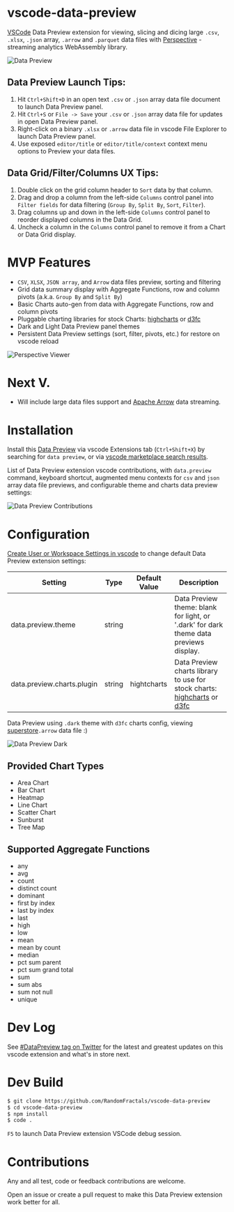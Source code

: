 # vscode-data-preview
[VSCode](https://github.com/Microsoft/vscode) Data Preview extension for viewing, slicing and dicing 
large `.csv`, `.xlsx`, `.json` array, `.arrow` and `.parquet` data files with [Perspective](https://perspective.finos.org/) - streaming analytics WebAssembly library.

![Data Preview](https://github.com/RandomFractals/vscode-data-preview/blob/master/images/vscode-data-preview.png?raw=true 
"Data Preview")

## Data Preview Launch Tips: 

1. Hit `Ctrl+Shift+D` in an open text `.csv` or `.json` array data file document to launch Data Preview panel.
2. Hit `Ctrl+S` or `File -> Save` your `.csv` or `.json` array data file for updates in open Data Preview panel.
3. Right-click on a binary `.xlsx` or `.arrow` data file in vscode File Explorer to launch Data Preview panel.
4. Use exposed `editor/title` or `editor/title/context` context menu options to Preview your data files.

## Data Grid/Filter/Columns UX Tips:

1. Double click on the grid column header to `Sort` data by that column.
2. Drag and drop a column from the left-side `Columns` control panel into `Filter fields` for data filtering 
(`Group By`, `Split By`, `Sort`, `Filter`).
3. Drag columns up and down in the left-side `Columns` control panel to reorder displayed columns in the Data Grid.
4. Uncheck a column in the `Columns` control panel to remove it from a Chart or Data Grid display.

# MVP Features

- `CSV`, `XLSX`, `JSON array`, and `Arrow` data files preview, sorting and filtering
- Grid data summary display with Aggregate Functions, row and column pivots (a.k.a. `Group By` and `Split By`)
- Basic Charts auto-gen from data with Aggregate Functions, row and column pivots
- Pluggable charting libraries for stock Charts: [highcharts](https://www.highcharts.com/demo) or [d3fc](https://d3fc.io/)
- Dark and Light Data Preview panel themes
- Persistent Data Preview settings (sort, filter, pivots, etc.) for restore on vscode reload

![Perspective Viewer](https://github.com/RandomFractals/vscode-data-preview/blob/master/images/perspective-viewer.gif?raw=true 
"Perspective Viewer")

# Next V.

- Will include large data files support and [Apache Arrow](https://observablehq.com/@randomfractals/apache-arrow) data streaming.

# Installation

Install this [Data Preview](https://marketplace.visualstudio.com/items?itemName=RandomFractalsInc.vscode-data-preview) via vscode Extensions tab (`Ctrl+Shift+X`) by searching for `data preview`, or via [vscode marketplace search results](https://marketplace.visualstudio.com/search?term=data%20preview&target=VSCode&category=All%20categories&sortBy=Relevance). 

List of Data Preview extension vscode contributions, with `data.preview` command, keyboard shortcut, augmented menu contexts for `csv` and `json` array data file previews, and configurable theme and charts data preview settings:

![Data Preview Contributions](https://github.com/RandomFractals/vscode-data-preview/blob/master/images/vscode-data-preview-contributions.png?raw=true 
"Data Preview Contributions")

# Configuration
[Create User or Workspace Settings in vscode](http://code.visualstudio.com/docs/customization/userandworkspace#_creating-user-and-workspace-settings) to change default Data Preview extension settings:

Setting | Type | Default Value | Description
------- | ---- | ------------- | -----------
data.preview.theme | string |  | Data Preview theme: blank for light, or '.dark' for dark theme data previews display.
data.preview.charts.plugin | string | hightcharts | Data Preview charts library to use for stock charts: [highcharts](https://www.highcharts.com/demo) or [d3fc](https://d3fc.io/)

Data Preview using `.dark` theme with `d3fc` charts config, viewing 
[superstore](https://github.com/finos/perspective/blob/master/examples/simple/superstore.arrow)`.arrow` data file :)

![Data Preview Dark](https://github.com/RandomFractals/vscode-data-preview/blob/master/images/vscode-data-preview-dark.png?raw=true 
"Data Preview Dark")


## Provided Chart Types

- Area Chart
- Bar Chart
- Heatmap
- Line Chart
- Scatter Chart
- Sunburst
- Tree Map

## Supported Aggregate Functions

- any
- avg
- count
- distinct count
- dominant
- first by index
- last by index
- last
- high
- low
- mean
- mean by count
- median
- pct sum parent
- pct sum grand total
- sum
- sum abs
- sum not null
- unique

# Dev Log

See [#DataPreview tag on Twitter](https://twitter.com/hashtag/datapreview?f=tweets&vertical=default&src=hash) for the latest and greatest updates on this vscode extension and what's in store next.

# Dev Build

```bash
$ git clone https://github.com/RandomFractals/vscode-data-preview
$ cd vscode-data-preview
$ npm install
$ code .
```
`F5` to launch Data Preview extension VSCode debug session.

# Contributions

Any and all test, code or feedback contributions are welcome. 

Open an issue or create a pull request to make this Data Preview extension work better for all. 